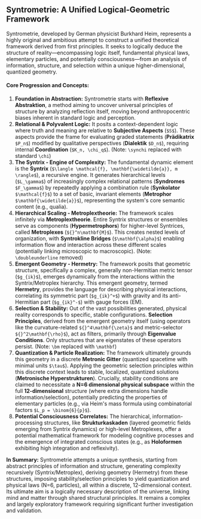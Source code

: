 ## Syntrometrie: A Unified Logical-Geometric Framework

Syntrometrie, developed by German physicist Burkhard Heim, represents a highly original and ambitious attempt to construct a unified theoretical framework derived from first principles. It seeks to logically deduce the structure of reality—encompassing logic itself, fundamental physical laws, elementary particles, and potentially consciousness—from an analysis of information, structure, and selection within a unique higher-dimensional, quantized geometry.

#### Core Progression and Concepts:

1.  **Foundation in Abstraction:** Syntrometrie starts with **Reflexive Abstraktion**, a method aiming to uncover universal principles of structure by analyzing reflection itself, moving beyond anthropocentric biases inherent in standard logic and perception.
2.  **Relational & Polyvalent Logic:** It posits a context-dependent logic where truth and meaning are relative to **Subjective Aspects** (`$S$`). These aspects provide the frame for evaluating graded statements (**Prädikatrix** `$P_n$`) modified by qualitative perspectives (**Dialektik** `$D_n$`), requiring internal **Coordination** (`$K_n, \chi_q$`). (Note: `\synchi` replaced with standard `\chi`)
3.  **The Syntrix - Engine of Complexity:** The fundamental dynamic element is the **Syntrix** (`$\langle \mathcal{f}, \mathbf{\widetilde{a}}, m \rangle$`), a recursive engine. It generates hierarchical levels (`$L_\gamma$`) of increasingly complex relational patterns (**Syndromes** `$F_\gamma$`) by repeatedly applying a combination rule (**Synkolator** `$\mathcal{f}$`) to a set of basic, invariant elements (**Metrophor** `$\mathbf{\widetilde{a}}$`), representing the system's core semantic content (e.g., qualia).
4.  **Hierarchical Scaling - Metroplextheorie:** The framework scales infinitely via **Metroplextheorie**. Entire Syntrix structures or ensembles serve as components (**Hypermetrophors**) for higher-level Syntrices, called **Metroplexes** (`${}^n\mathbf{M}$`). This creates nested levels of organization, with **Syntrokline Bridges** (`$\mathbf{\alpha}$`) enabling information flow and interaction across these different scales (potentially linking microscopic to macroscopic). (Note: `\doubleunderline` removed)
5.  **Emergent Geometry - Hermetry:** The framework posits that geometric structure, specifically a complex, generally non-Hermitian metric tensor (`$g_{ik}$`), emerges dynamically from the interactions within the Syntrix/Metroplex hierarchy. This emergent geometry, termed **Hermetry**, provides the language for describing physical interactions, correlating its symmetric part (`$g_{ik}^+$`) with gravity and its anti-Hermitian part (`$g_{ik}^-$`) with gauge forces (EM).
6.  **Selection & Stability:** Out of the vast possibilities generated, physical reality corresponds to specific, stable configurations. **Selection Principles**, derived from the emergent geometry itself (using operators like the curvature-related `${}^4\mathbf{\zeta}$` and metric-selector `${}^2\mathbf{\rho}$`), act as filters, primarily through **Eigenvalue Conditions**. Only structures that are eigenstates of these operators persist. (Note: `\bm` replaced with `\mathbf`)
7.  **Quantization & Particle Realization:** The framework ultimately grounds this geometry in a discrete **Metronic Gitter** (quantized spacetime with minimal units `$\tau$`). Applying the geometric selection principles within this discrete context leads to stable, localized, quantized solutions (**Metronische Hyperstrukturen**). Crucially, stability conditions are claimed to necessitate a **N=6 dimensional physical subspace** within the full **12-dimensional** structure (where extra dimensions handle information/selection), potentially predicting the properties of elementary particles (e.g., via Heim's mass formula using combinatorial factors `$L_p = \binom{6}{p}$`).
8.  **Potential Consciousness Correlates:** The hierarchical, information-processing structures, like **Strukturkaskaden** (layered geometric fields emerging from Syntrix dynamics) or high-level Metroplexes, offer a potential mathematical framework for modeling cognitive processes and the emergence of integrated conscious states (e.g., as **Holoformen** exhibiting high integration and reflexivity).

**In Summary:** Syntrometrie attempts a unique synthesis, starting from abstract principles of information and structure, generating complexity recursively (Syntrix/Metroplex), deriving geometry (Hermetry) from these structures, imposing stability/selection principles to yield quantization and physical laws (N=6, particles), all within a discrete, 12-dimensional context. Its ultimate aim is a logically necessary description of the universe, linking mind and matter through shared structural principles. It remains a complex and largely exploratory framework requiring significant further investigation and validation.
